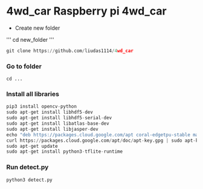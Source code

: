 # 4wd_car Raspberry pi 4wd_car

* Create new folder

'''
cd new_folder 
'''

```python
git clone https://github.com/liudas1114/4wd_car
```

### Go to folder
```
cd ...
```

### Install all libraries
```python
pip3 install opencv-python
sudo apt-get install libhdf5-dev
sudo apt-get install libhdf5-serial-dev
sudo apt-get install libatlas-base-dev
sudo apt-get install libjasper-dev
echo "deb https://packages.cloud.google.com/apt coral-edgetpu-stable main" | sudo tee /etc/apt/sources.list.d/coral-edgetpu.list
curl https://packages.cloud.google.com/apt/doc/apt-key.gpg | sudo apt-key add -
sudo apt-get update
sudo apt-get install python3-tflite-runtime
```

### Run detect.py
```
python3 detect.py
```





